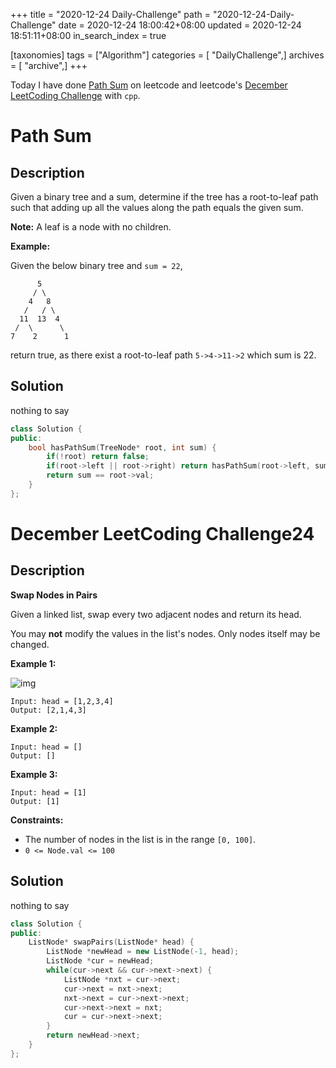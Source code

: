 +++
title = "2020-12-24 Daily-Challenge"
path = "2020-12-24-Daily-Challenge"
date = 2020-12-24 18:00:42+08:00
updated = 2020-12-24 18:51:11+08:00
in_search_index = true

[taxonomies]
tags = ["Algorithm"]
categories = [ "DailyChallenge",]
archives = [ "archive",]
+++

Today I have done [Path Sum](https://leetcode.com/problems/path-sum/) on leetcode and leetcode's [December LeetCoding Challenge](https://leetcode.com/explore/challenge/card/december-leetcoding-challenge/572/week-4-december-22nd-december-28th/3579/) with `cpp`.

<!-- more -->

# Path Sum

## Description

Given a binary tree and a sum, determine if the tree has a root-to-leaf path such that adding up all the values along the path equals the given sum.

**Note:** A leaf is a node with no children.

**Example:**

Given the below binary tree and `sum = 22`,

```
      5
     / \
    4   8
   /   / \
  11  13  4
 /  \      \
7    2      1
```

return true, as there exist a root-to-leaf path `5->4->11->2` which sum is 22.

## Solution

nothing to say

``` cpp
class Solution {
public:
    bool hasPathSum(TreeNode* root, int sum) {
        if(!root) return false;
        if(root->left || root->right) return hasPathSum(root->left, sum-root->val) || hasPathSum(root->right, sum-root->val);
        return sum == root->val;
    }
};
```

# December LeetCoding Challenge24

## Description

**Swap Nodes in Pairs**

Given a linked list, swap every two adjacent nodes and return its head.

You may **not** modify the values in the list's nodes. Only nodes itself may be changed.

**Example 1:**

![img](https://assets.leetcode.com/uploads/2020/10/03/swap_ex1.jpg)

```
Input: head = [1,2,3,4]
Output: [2,1,4,3]
```

**Example 2:**

```
Input: head = []
Output: []
```

**Example 3:**

```
Input: head = [1]
Output: [1]
```

**Constraints:**

- The number of nodes in the list is in the range `[0, 100]`.
- `0 <= Node.val <= 100`

## Solution

nothing to say

``` cpp
class Solution {
public:
    ListNode* swapPairs(ListNode* head) {
        ListNode *newHead = new ListNode(-1, head);
        ListNode *cur = newHead;
        while(cur->next && cur->next->next) {
            ListNode *nxt = cur->next;
            cur->next = nxt->next;
            nxt->next = cur->next->next;
            cur->next->next = nxt;
            cur = cur->next->next;
        }
        return newHead->next;
    }
};
```